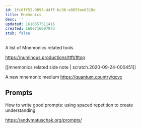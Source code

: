 ```yaml
---
id: 1fc6ff52-0893-44ff-bc3b-e8855ee6318e
title: Mnemonics
desc: ''
updated: 1610657511416
created: 1600716697073
stub: false
---
```


A list of Mnemonics related tools 

https://numinous.productions/ttft/#top

[[mnemonics related side note | scratch.2020-09-24-000451]] 


A new mnemonic medium 
https://quantum.country/qcvc



## Prompts 

How to write good prompts: using spaced repetition to create understanding

https://andymatuschak.org/prompts/ 







